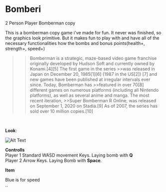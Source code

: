 # Bomberi
2 Person Player Bomberman copy

This is a bomberman copy game i've made for fun. It never was finished, so the graphics look primitive. But it makes fun to play with and have all of the necessary functionalities how the bombs and bonus points(health+, strength+, speed+)
>>Bomberman is a strategic, maze-based video game franchise originally developed by Hudson Soft and currently owned by Konami.[4][5] The first game in the series >>was released in Japan on December 20, 1985[1][6] (1987 in the US[2]) [7] and new games have been published at irregular intervals ever since. Today, Bomberman has >>featured in over 70[8] different games on numerous platforms (including all Nintendo platforms), as well as several anime and manga. The most recent iteration, >>Super Bomberman R Online, was released on September 1, 2020 on Stadia.[9] As of 2007, the series has sold over 10 million copies.[10]
</br>


**Look**:</br>


![Alt Text](https://i.ibb.co/mJpg3mB/image.png)

**Controlls**</br>
Player 1 Standard WASD movement Keys. Laying bomb with **Q**</br>
Player 2 Arrow Keys. Laying Bomb with **Space**.

**Item**

Blue is for speed</br>
..
